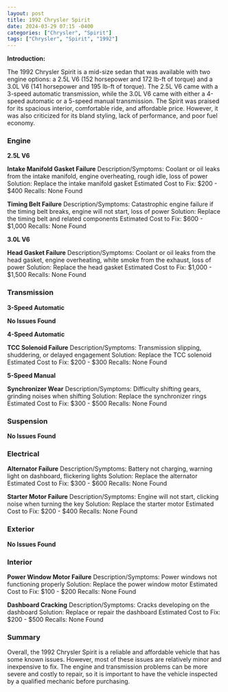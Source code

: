 ```yaml
---
layout: post
title: 1992 Chrysler Spirit
date: 2024-03-29 07:15 -0400
categories: ["Chrysler", "Spirit"]
tags: ["Chrysler", "Spirit", "1992"]
---
```

**Introduction:**

The 1992 Chrysler Spirit is a mid-size sedan that was available with two engine options: a 2.5L V6 (152 horsepower and 172 lb-ft of torque) and a 3.0L V6 (141 horsepower and 195 lb-ft of torque). The 2.5L V6 came with a 3-speed automatic transmission, while the 3.0L V6 came with either a 4-speed automatic or a 5-speed manual transmission. The Spirit was praised for its spacious interior, comfortable ride, and affordable price. However, it was also criticized for its bland styling, lack of performance, and poor fuel economy.

### Engine
**2.5L V6**

**Intake Manifold Gasket Failure**
Description/Symptoms: Coolant or oil leaks from the intake manifold, engine overheating, rough idle, loss of power
Solution: Replace the intake manifold gasket
Estimated Cost to Fix: $200 - $400
Recalls: None Found

**Timing Belt Failure**
Description/Symptoms: Catastrophic engine failure if the timing belt breaks, engine will not start, loss of power
Solution: Replace the timing belt and related components
Estimated Cost to Fix: $600 - $1,000
Recalls: None Found

**3.0L V6**

**Head Gasket Failure**
Description/Symptoms: Coolant or oil leaks from the head gasket, engine overheating, white smoke from the exhaust, loss of power
Solution: Replace the head gasket
Estimated Cost to Fix: $1,000 - $1,500
Recalls: None Found

### Transmission
**3-Speed Automatic**

**No Issues Found**

**4-Speed Automatic**

**TCC Solenoid Failure**
Description/Symptoms: Transmission slipping, shuddering, or delayed engagement
Solution: Replace the TCC solenoid
Estimated Cost to Fix: $200 - $300
Recalls: None Found

**5-Speed Manual**

**Synchronizer Wear**
Description/Symptoms: Difficulty shifting gears, grinding noises when shifting
Solution: Replace the synchronizer rings
Estimated Cost to Fix: $300 - $500
Recalls: None Found

### Suspension
**No Issues Found**

### Electrical
**Alternator Failure**
Description/Symptoms: Battery not charging, warning light on dashboard, flickering lights
Solution: Replace the alternator
Estimated Cost to Fix: $300 - $600
Recalls: None Found

**Starter Motor Failure**
Description/Symptoms: Engine will not start, clicking noise when turning the key
Solution: Replace the starter motor
Estimated Cost to Fix: $200 - $400
Recalls: None Found

### Exterior
**No Issues Found**

### Interior
**Power Window Motor Failure**
Description/Symptoms: Power windows not functioning properly
Solution: Replace the power window motor
Estimated Cost to Fix: $100 - $200
Recalls: None Found

**Dashboard Cracking**
Description/Symptoms: Cracks developing on the dashboard
Solution: Replace or repair the dashboard
Estimated Cost to Fix: $200 - $500
Recalls: None Found

### Summary

Overall, the 1992 Chrysler Spirit is a reliable and affordable vehicle that has some known issues. However, most of these issues are relatively minor and inexpensive to fix. The engine and transmission problems can be more severe and costly to repair, so it is important to have the vehicle inspected by a qualified mechanic before purchasing.
